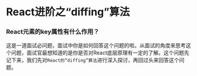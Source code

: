 # React进阶之“diffing”算法

### React元素的key属性有什么作用？

这是一道面试必问题，面试中你是如何回答这个问题的啦。从面试的角度来思考这个问题，面试官最想知道的是你是否对React底层原理有一定的了解。这个问题先记下来，我们先对`React的“diffing”算法`进行深入探讨，再回过头来回答这个问题。

